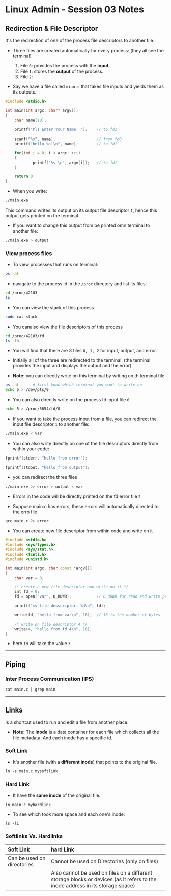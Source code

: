 # Linux Admin - Session 03 Notes

## Redirection & File Descriptor

It's the redirection of one of the process file descriptors to another file.

* Three files are created automatically for every process: (they all see the terminal)

    1. File `0`: provides the process with the **input**.
    2. File `1`: stores the **output** of the process.
    3. File `2`:  

* Say we have a file called `mian.c` that takes file inputs and yields them as its outputs.:

```c
#include <stdio.h>

int main(int argc, char* argv[])
{
    char name[10];
    
    printf("Pls Enter Your Name: ");    // to fd1
    
    scanf("%s", name);                  // from fd0
    printf("hello %s!\n", name);        // to fd1

    for(int i = 0; i < argc; ++i)
    {
            printf("%s \n", argv[i]);   // to fd1
    }

    return 0;
}
```

* When you write:

```bash
./main.exe
```

This command writes its output on its output file descriptor `1`, hence this output gets printed on the terminal.

* If you want to change this output from be printed omn terminal to another file:

```bash
./main.exe > output
```



### View process files

* To view processes that runs on terminal:

```bash
ps -at
```

* navigate to the process id in the `/proc` directory and list its files:

```bash
cd /proc/42103
ls
```

* You can view the stack of this process

```bash
sudo cat stack
```

* You canalso view the file descriptors of this process

```bash
cd /proc/42103/fd
ls -lh
```

* You will find that there are 3 files `0, 1, 2` for input, output, and error.

* Initially all of the three are redirected to the terminal. (the terminal provides the input and displays the output and the error).

* **Note:** you can directly write on this terminal by writing on th terminal file

```bash
ps -at      # first know which terminal you want to write on
echo 5 > /dev/pts/0
```

* You can also directly write on the process fd input file `0`:

```bash
echo 5 > /proc/5654/fd/0
```

* If you want to take the process input from a file, you can redirect the input file descriptor `1` to another file:

```bash
./main.exe < var
```

* You can also write directly on one of the file descriptors directly from within your code:

```c
fprintf(stderr, "hello from error");

fprintf(stdout, "hello from output");
```

* you can redirect the three files

```bash
./main.exe 2> error > output < var
```

* Errors in the code will be directly printed on the fd error file `2`

* Suppose main.c has errors, these errors will automatically directed to the erro file

```c
gcc main.c 2> error
```

* You can create new file descriptor from within code and write on it

```cpp
#include <stdio.h>
#include <sys/types.h>
#include <sys/stat.h>
#include <fcntl.h>
#include <unistd.h>

int main(int argc, char const *argv[])
{
    char var = 0;

    /* create a new file descriptor and write on it */
    int fd = 0;
    fd = open("var", O_RDWR);           // O_RDWR for read and write permissions

    printf("my file desscriptor: %d\n", fd);

    write(fd, "hello from var\n", 16);  // 16 is the number of bytes

    /* write on file descriptor 4 */
    write(4, "hello from fd 4\n", 16);
}
```

* here `fd` will take the value `3`

---

## Piping

### Inter Process Communication (IPS)

```shell
cat main.c | grep main
```

---

## Links

Is a shortcut used to run and edit a file from another place.

* **Note:** The **inode** is a data container for each file which collects all the file metadata. And each inode has a specific id.

### Soft Link

* It's another file (with a **different inode**) that points to the original file.

```shell
ln -s main.c mysoftlink
```

### Hard Link

* It have the **same inode** of the original file.

```shell
ln main.c myhardlink
```

* To see which took more space and each one's inode:

```shell
ls -li
```

### Softlinks Vs. Hardlinks

| Soft Link | hard Link |
| :--- | :--- |
| Can be used on directories | Cannot be used on Directories (only on files) |
| | Also cannot be used on files on a different storage blocks or devices (as it refers to the inode address in its storage space) |

